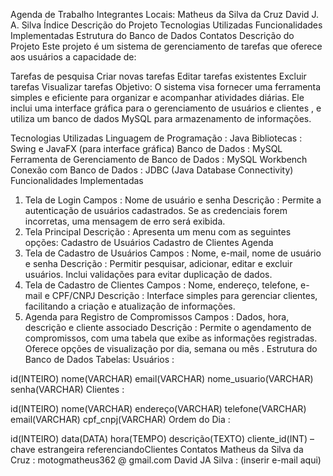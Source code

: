 Agenda de Trabalho
Integrantes Locais:
Matheus da Silva da Cruz
David J. A. Silva
Índice
Descrição do Projeto
Tecnologias Utilizadas
Funcionalidades Implementadas
Estrutura do Banco de Dados
Contatos
Descrição do Projeto
Este projeto é um sistema de gerenciamento de tarefas que oferece aos usuários a capacidade de:

Tarefas de pesquisa
Criar novas tarefas
Editar tarefas existentes
Excluir tarefas
Visualizar tarefas
Objetivo:
O sistema visa fornecer uma ferramenta simples e eficiente para organizar e acompanhar atividades diárias. Ele inclui uma interface gráfica para o gerenciamento de usuários e clientes , e utiliza um banco de dados MySQL para armazenamento de informações.

Tecnologias Utilizadas
Linguagem de Programação : Java
Bibliotecas : Swing e JavaFX (para interface gráfica)
Banco de Dados : MySQL
Ferramenta de Gerenciamento de Banco de Dados : MySQL Workbench
Conexão com Banco de Dados : JDBC (Java Database Connectivity)
Funcionalidades Implementadas
1. Tela de Login
Campos : Nome de usuário e senha
Descrição : Permite a autenticação de usuários cadastrados. Se as credenciais forem incorretas, uma mensagem de erro será exibida.
2. Tela Principal
Descrição : Apresenta um menu com as seguintes opções:
Cadastro de Usuários
Cadastro de Clientes
Agenda
3. Tela de Cadastro de Usuários
Campos : Nome, e-mail, nome de usuário e senha
Descrição : Permitir pesquisar, adicionar, editar e excluir usuários. Inclui validações para evitar duplicação de dados.
4. Tela de Cadastro de Clientes
Campos : Nome, endereço, telefone, e-mail e CPF/CNPJ
Descrição : Interface simples para gerenciar clientes, facilitando a criação e atualização de informações.
5. Agenda para Registro de Compromissos
Campos : Dados, hora, descrição e cliente associado
Descrição : Permite o agendamento de compromissos, com uma tabela que exibe as informações registradas. Oferece opções de visualização por dia, semana ou mês .
Estrutura do Banco de Dados
Tabelas:
Usuários :

id(INTEIRO)
nome(VARCHAR)
email(VARCHAR)
nome_usuario(VARCHAR)
senha(VARCHAR)
Clientes :

id(INTEIRO)
nome(VARCHAR)
endereço(VARCHAR)
telefone(VARCHAR)
email(VARCHAR)
cpf_cnpj(VARCHAR)
Ordem do Dia :

id(INTEIRO)
data(DATA)
hora(TEMPO)
descrição(TEXTO)
cliente_id(INT) – chave estrangeira referenciandoClientes
Contatos
Matheus da Silva da Cruz :
motogmatheus362 @ gmail.com
David JA Silva : (inserir e-mail aqui)
